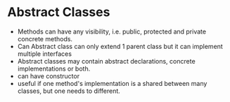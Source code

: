 # Abstract Classes

* Methods can have any visibility, i.e. public, protected and private concrete methods.
* Can Abstract class can only extend 1 parent class but it can implement multiple interfaces
* Abstract classes may contain abstract declarations, concrete implementations or both. 
* can have constructor
* useful if one method's implementation is a shared between many classes, but one needs to different.
